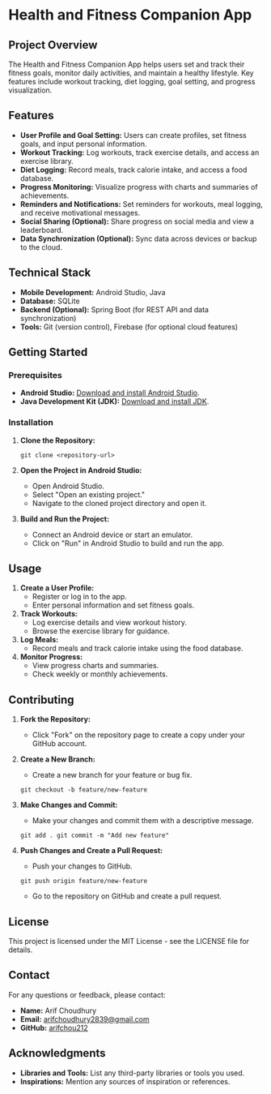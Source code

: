 Health and Fitness Companion App
================================

Project Overview
----------------

The Health and Fitness Companion App helps users set and track their fitness goals, monitor daily activities, and maintain a healthy lifestyle. Key features include workout tracking, diet logging, goal setting, and progress visualization.

Features
--------

-   **User Profile and Goal Setting:** Users can create profiles, set fitness goals, and input personal information.
-   **Workout Tracking:** Log workouts, track exercise details, and access an exercise library.
-   **Diet Logging:** Record meals, track calorie intake, and access a food database.
-   **Progress Monitoring:** Visualize progress with charts and summaries of achievements.
-   **Reminders and Notifications:** Set reminders for workouts, meal logging, and receive motivational messages.
-   **Social Sharing (Optional):** Share progress on social media and view a leaderboard.
-   **Data Synchronization (Optional):** Sync data across devices or backup to the cloud.

Technical Stack
---------------

-   **Mobile Development:** Android Studio, Java
-   **Database:** SQLite
-   **Backend (Optional):** Spring Boot (for REST API and data synchronization)
-   **Tools:** Git (version control), Firebase (for optional cloud features)

Getting Started
---------------

### Prerequisites

-   **Android Studio:** [Download and install Android Studio](https://developer.android.com/studio).
-   **Java Development Kit (JDK):** [Download and install JDK](https://www.oracle.com/java/technologies/javase-jdk11-downloads.html).

### Installation

1.  **Clone the Repository:**

    `git clone <repository-url>`

2.  **Open the Project in Android Studio:**
    -   Open Android Studio.
    -   Select "Open an existing project."
    -   Navigate to the cloned project directory and open it.
3.  **Build and Run the Project:**
    -   Connect an Android device or start an emulator.
    -   Click on "Run" in Android Studio to build and run the app.

Usage
-----

1.  **Create a User Profile:**
    -   Register or log in to the app.
    -   Enter personal information and set fitness goals.
2.  **Track Workouts:**
    -   Log exercise details and view workout history.
    -   Browse the exercise library for guidance.
3.  **Log Meals:**
    -   Record meals and track calorie intake using the food database.
4.  **Monitor Progress:**
    -   View progress charts and summaries.
    -   Check weekly or monthly achievements.

Contributing
------------

1.  **Fork the Repository:**
    -   Click "Fork" on the repository page to create a copy under your GitHub account.
2.  **Create a New Branch:**
    -   Create a new branch for your feature or bug fix.

    `git checkout -b feature/new-feature`

3.  **Make Changes and Commit:**
    -   Make your changes and commit them with a descriptive message.

    `git add .
    git commit -m "Add new feature"`

4.  **Push Changes and Create a Pull Request:**
    -   Push your changes to GitHub.

    `git push origin feature/new-feature`

    -   Go to the repository on GitHub and create a pull request.

License
-------

This project is licensed under the MIT License - see the LICENSE file for details.

Contact
-------

For any questions or feedback, please contact:

-   **Name:** Arif Choudhury
-   **Email:** arifchoudhury2839@gmail.com
-   **GitHub:** [arifchou212](https://github.com/arifchou212)

Acknowledgments
---------------

-   **Libraries and Tools:** List any third-party libraries or tools you used.
-   **Inspirations:** Mention any sources of inspiration or references.